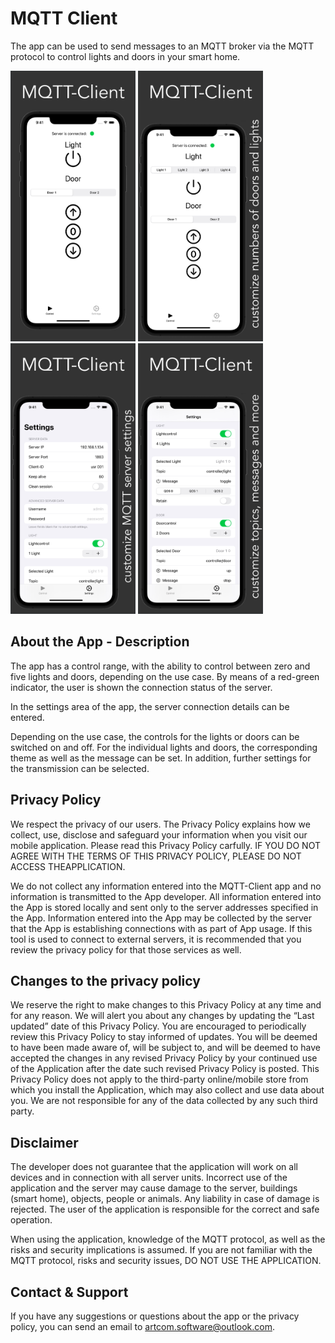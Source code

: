 # MQTT Client
The app can be used to send messages to an MQTT broker via the MQTT protocol to control lights and doors in your smart home.
<div>
<img src="/1_6.5.jpeg" alt="Employee data" title="Employee Data title" width="200">
<img src="/2_6.5.jpeg" alt="Employee data" title="Employee Data title" width="200">
<img src="/3_6.5.jpeg" alt="Employee data" title="Employee Data title" width="200">
<img src="/4_6.5.jpeg" alt="Employee data" title="Employee Data title" width="200">
</div>

## About the App - Description
The app has a control range, with the ability to control between zero and five lights and doors, depending on the use case. By means of a red-green indicator, the user is shown the connection status of the server.

In the settings area of the app, the server connection details can be entered.

Depending on the use case, the controls for the lights or doors can be switched on and off. For the individual lights and doors, the corresponding theme as well as the message can be set. In addition, further settings for the transmission can be selected.

## Privacy Policy
We respect the privacy of our users. The Privacy Policy explains how we collect, use, disclose and safeguard your information when you visit our mobile application. Please read this Privacy Policy carfully. IF YOU DO NOT AGREE WITH THE TERMS OF THIS PRIVACY POLICY, PLEASE DO NOT ACCESS THEAPPLICATION.

We do not collect any information entered into the MQTT-Client app and no information is transmitted to the App developer. All information entered into the App is stored locally and sent only to the server addresses specified in the App. Information entered into the App may be collected by the server that the App is establishing connections with as part of App usage. If this tool is used to connect to external servers, it is recommended that you review the privacy policy for that those services as well.


## Changes to the privacy policy
We reserve the right to make changes to this Privacy Policy at any time and for any reason. We will alert you about any changes by updating the “Last updated” date of this Privacy Policy. You are encouraged to periodically review this Privacy Policy to stay informed of updates. You will be deemed to have been made aware of, will be subject to, and will be deemed to have accepted the changes in any revised Privacy Policy by your continued use of the Application after the date such revised Privacy Policy is posted.
This Privacy Policy does not apply to the third-party online/mobile store from which you install the Application, which may also collect and use data about you. We are not responsible for any of the data collected by any such third party.

## Disclaimer
The developer does not guarantee that the application will work on all devices and in connection with all server units. 
Incorrect use of the application and the server may cause damage to the server, buildings (smart home), objects, people or animals.
Any liability in case of damage is rejected. The user of the application is responsible for the correct and safe operation.

When using the application, knowledge of the MQTT protocol, as well as the risks and security implications is assumed. If you are not familiar with the MQTT protocol, risks and security issues, DO NOT USE THE APPLICATION.


## Contact & Support
If you have any suggestions or questions about the app or the privacy policy, you can send an email to artcom.software@outlook.com.
